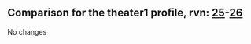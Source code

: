 ## Comparison for the theater1 profile, rvn: [25](https://github.com/PRO100KatYT/FortniteProfileRevisions/tree/main/profiles/theater1/25%20theater1.json)-[26](https://github.com/PRO100KatYT/FortniteProfileRevisions/tree/main/profiles/theater1/26%20theater1.json)

No changes
